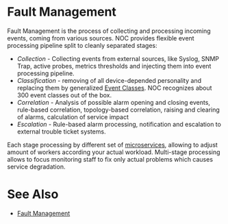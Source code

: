 # Fault Management

Fault Management is the process of collecting and processing
incoming events, coming from various sources. NOC provides flexible
event processing pipeline split to cleanly separated stages:

* _Collection_ - Collecting events from external sources, like Syslog, SNMP Trap, active probes,
metrics thresholds and injecting them into event processing pipeline.
* _Classification_ - removing of all device-depended personality and
replacing them by generalized [Event Classes](../concepts/event-class/index.md).
NOC recognizes about 300 event classes out of the box.
* _Correlation_ - Analysis of possible alarm opening and closing events, rule-based correlation,
topology-based correlation, raising and clearing of alarms, calculation of service impact
* _Escalation_ - Rule-based alarm processing, notification and escalation
to external trouble ticket systems.

Each stage processing by different set of [microservices](microservices.md),
allowing to adjust amount of workers according your actual workload. Multi-stage
processing allows to focus monitoring staff to fix only actual problems
which causes service degradation.

# See Also

* [Fault Management](../fault-management/index.md)